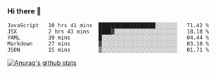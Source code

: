 ### Hi there 👋



<!--
**webB1an/webB1an** is a ✨ _special_ ✨ repository because its `README.md` (this file) appears on your GitHub profile.

Here are some ideas to get you started:

- 🔭 I’m currently working on ...
- 🌱 I’m currently learning ...
- 👯 I’m looking to collaborate on ...
- 🤔 I’m looking for help with ...
- 💬 Ask me about ...
- 📫 How to reach me: ...
- 😄 Pronouns: ...
- ⚡ Fun fact: ...
-->

<!--START_SECTION:waka-->
```text
JavaScript   10 hrs 41 mins  ██████████████████░░░░░░░   71.42 % 
JSX          2 hrs 43 mins   ████▓░░░░░░░░░░░░░░░░░░░░   18.18 % 
YAML         39 mins         █░░░░░░░░░░░░░░░░░░░░░░░░   04.44 % 
Markdown     27 mins         ▓░░░░░░░░░░░░░░░░░░░░░░░░   03.10 % 
JSON         15 mins         ▒░░░░░░░░░░░░░░░░░░░░░░░░   01.71 % 
```
<!--END_SECTION:waka-->


[![Anurag's github stats](https://github-readme-stats.vercel.app/api?username=webB1an&show_icons=true&theme=radical)](https://github.com/anuraghazra/github-readme-stats)

